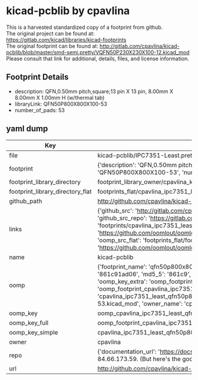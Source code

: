 # kicad-pcblib by cpavlina  
This is a harvested standardized copy of a footprint from github.  
The original project can be found at:  
https://gitlab.com/kicad/libraries/kicad-footprints  
The original footprint can be found at:
http://gitlab.com/cpavlina/kicad-pcblib/blob/master/smd-semi.pretty/VQFN50P230X230X100-12.kicad_mod
Please consult that link for additional, details, files, and license information.  
## Footprint Details
* description: QFN,0.50mm pitch,square;13 pin X 13 pin, 8.00mm X 8.00mm X 1.00mm H (w/thermal tab)  
* libraryLink: QFN50P800X800X100-53  
* number_of_pads: 53  
## yaml dump  
| Key | Value |  
| --- | --- |  
| file | kicad-pcblib/IPC7351-Least.pretty/QFN50P800X800X100-53.kicad_mod |  
| footprint | {'description': 'QFN,0.50mm pitch,square;13 pin X 13 pin, 8.00mm X 8.00mm X 1.00mm H (w/thermal tab)', 'libraryLink': 'QFN50P800X800X100-53', 'number_of_pads': 53} |  
| footprint_library_directory | footprint_library_owner/cpavlina_kicad-pcblib |  
| footprint_library_directory_flat | footprints_flat/cpavlina_ipc7351_least_qfn50p800x800x100_53/working |  
| github_path | http://github.com/cpavlina/kicad-pcblib/blob/master/IPC7351-Least.pretty/QFN50P800X800X100-53.kicad_mod |  
| links | {'github_src': 'http://gitlab.com/cpavlina/kicad-pcblib/blob/master/smd-semi.pretty/VQFN50P230X230X100-12.kicad_mod', 'github_src_repo': 'https://gitlab.com/kicad/libraries/kicad-footprints', 'oomp_bot': 'footprints/cpavlina_ipc7351_least_qfn50p800x800x100_53/working', 'oomp_bot_github': 'https://github.com/oomlout/oomlout_oomp_footprint_bot/tree/main/footprints/cpavlina_ipc7351_least_qfn50p800x800x100_53/working', 'oomp_src_flat': 'footprints_flat/footprints_flat/cpavlina_ipc7351_least_qfn50p800x800x100_53/working', 'oomp_src_flat_github': 'https://github.com/oomlout/oomlout_oomp_footprint_src/tree/main/footprints_flat/cpavlina_ipc7351_least_qfn50p800x800x100_53/working'} |  
| name | kicad-pcblib |  
| oomp | {'footprint_name': 'qfn50p800x800x100_53', 'library_name': 'ipc7351_least', 'md5': '861c91ad06213f2cd694034dbfcfc820', 'md5_10': '861c91ad06', 'md5_5': '861c9', 'md5_6': '861c91', 'oomp_key': 'oomp_cpavlina_ipc7351_least_qfn50p800x800x100_53', 'oomp_key_extra': 'oomp_footprint_cpavlina_ipc7351_least_qfn50p800x800x100_53', 'oomp_key_full': 'oomp_footprint_cpavlina_ipc7351_least_qfn50p800x800x100_53_861c91', 'oomp_key_simple': 'cpavlina_ipc7351_least_qfn50p800x800x100_53', 'original_filename': 'kicad-pcblib/IPC7351-Least.pretty/QFN50P800X800X100-53.kicad_mod', 'owner_name': 'cpavlina'} |  
| oomp_key | oomp_cpavlina_ipc7351_least_qfn50p800x800x100_53 |  
| oomp_key_full | oomp_footprint_cpavlina_ipc7351_least_qfn50p800x800x100_53 |  
| oomp_key_simple | cpavlina_ipc7351_least_qfn50p800x800x100_53 |  
| owner | cpavlina |  
| repo | {'documentation_url': 'https://docs.github.com/rest/overview/resources-in-the-rest-api#rate-limiting', 'message': "API rate limit exceeded for 84.66.173.59. (But here's the good news: Authenticated requests get a higher rate limit. Check out the documentation for more details.)"} |  
| url | http://github.com/cpavlina/kicad-pcblib |  

